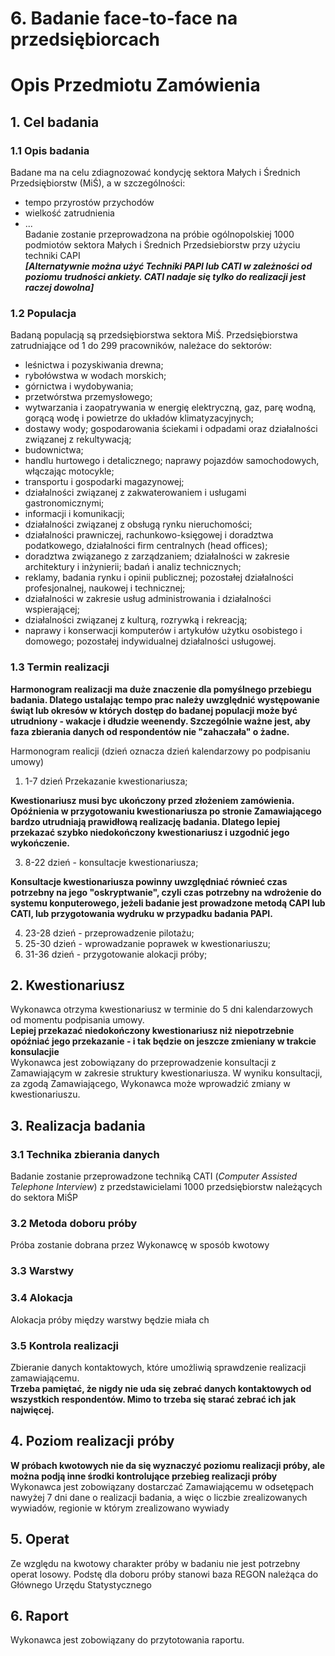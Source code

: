 # 6. Badanie face-to-face na przedsiębiorcach  

# Opis Przedmiotu Zamówienia
## 1. Cel badania    
### 1.1 Opis badania    
Badane ma na celu zdiagnozować kondycję sektora Małych i Średnich Przedsiębiorstw (MiŚ), a w szczególności:  
  * tempo przyrostów przychodów
  * wielkość zatrudnienia
  * ...    
Badanie zostanie przeprowadzona na próbie ogólnopolskiej 1000 podmiotów sektora Małych i Średnich Przedsiebiorstw przy użyciu techniki CAPI      
__*[Alternatywnie można użyć Techniki PAPI lub CATI w zależności od poziomu trudności ankiety. CATI nadaje się tylko do  realizacji jest raczej dowolna]*__     

### 1.2 Populacja
Badaną populacją są przedsiębiorstwa sektora MiŚ. 
Przedsiębiorstwa zatrudniające od 1 do 299 pracowników, należace do sektorów:    
  * leśnictwa i pozyskiwania drewna;
  * rybołówstwa w wodach morskich;
  * górnictwa i wydobywania;
  * przetwórstwa przemysłowego;
  * wytwarzania i zaopatrywania w energię elektryczną, gaz, parę wodną, gorącą wodę i powietrze do układów klimatyzacyjnych;
  * dostawy wody; gospodarowania ściekami i odpadami oraz działalności związanej z rekultywacją;
  * budownictwa;
  * handlu hurtowego i detalicznego; naprawy pojazdów samochodowych, włączając motocykle;
  * transportu i gospodarki magazynowej;
  * działalności związanej z zakwaterowaniem i usługami gastronomicznymi;
  * informacji i komunikacji;
  * działalności związanej z obsługą rynku nieruchomości;
  * działalności prawniczej, rachunkowo-księgowej i doradztwa podatkowego, działalności firm centralnych (head offices);
  * doradztwa związanego z zarządzaniem; działalności w zakresie architektury i inżynierii; badań i analiz technicznych;
  * reklamy, badania rynku i opinii publicznej; pozostałej działalności profesjonalnej, naukowej i technicznej;
  * działalności w zakresie usług administrowania i działalności wspierającej;
  * działalności związanej z kulturą, rozrywką i rekreacją;
  * naprawy i konserwacji komputerów i artykułów użytku osobistego i domowego; pozostałej indywidualnej działalności usługowej.    


### 1.3 Termin realizacji    

__Harmonogram realizacji ma duże znaczenie dla pomyślnego przebiegu badania. Dlatego ustalając tempo prac należy uwzględnić występowanie świąt lub okresów w których dostęp do badanej populacji może być utrudniony - wakacje i dłudzie weenendy. Szczególnie ważne jest, aby faza zbierania danych od respondentów nie "zahaczała" o żadne.__    

Harmonogram realicji (dzień oznacza dzień kalendarzowy po podpisaniu umowy)
1. 1-7 dzień  Przekazanie kwestionariusza;     

__Kwestionariusz musi byc ukończony przed złożeniem zamówienia. Opóźnienia w przygotowaniu kwestionariusza po stronie Zamawiającego bardzo utrudniają prawidłową realizację badania. Dlatego lepiej przekazać szybko niedokończony kwestionariusz i uzgodnić jego wykończenie.__    

3. 8-22 dzień - konsultacje kwestionariusza;

__Konsultacje kwestionariusza powinny uwzględniać równieć czas potrzebny na jego "oskryptwanie", czyli czas potrzebny na wdrożenie do systemu konputerowego, jeżeli badanie jest prowadzone metodą CAPI lub CATI, lub przygotowania wydruku w przypadku badania PAPI.__    

4. 23-28 dzień - przeprowadzenie pilotażu;  
5. 25-30 dzień - wprowadzanie poprawek w kwestionariuszu;   
6. 31-36 dzień - przygotowanie alokacji próby;   

## 2. Kwestionariusz

Wykonawca otrzyma kwestionariusz w terminie do 5 dni kalendarzowych od momentu podpisania umowy.   
__Lepiej przekazać niedokończony kwestionariusz niż niepotrzebnie opóźniać jego przekazanie - i tak będzie on jeszcze zmieniany w trakcie konsulacjie__      
Wykonawca jest zobowiązany do przeprowadzenie konsultacji z Zamawiającym w zakresie struktury kwestionariusza. W wyniku konsultacji, za zgodą Zamawiającego, Wykonawca może wprowadzić zmiany w kwestionariuszu.

## 3. Realizacja badania

### 3.1 Technika zbierania danych
Badanie zostanie przeprowadzone techniką CATI (_Computer Assisted Telephone Interview_) z przedstawicielami 1000 przedsiębiorstw należących do sektora MiŚP

### 3.2 Metoda doboru próby
Próba zostanie dobrana przez Wykonawcę w sposób kwotowy

### 3.3 Warstwy 

### 3.4 Alokacja
Alokacja próby między warstwy będzie miała ch
### 3.5 Kontrola realizacji
Zbieranie danych kontaktowych, które umożliwią sprawdzenie realizacji zamawiającemu.    
__Trzeba pamiętać, że nigdy nie uda się zebrać danych kontaktowych od wszystkich respondentów. Mimo to trzeba się starać zebrać ich jak najwięcej.__    

## 4. Poziom realizacji próby   
__W próbach kwotowych nie da się wyznaczyć poziomu realizacji próby, ale można podją inne środki kontrolujące przebieg realizacji próby__   
Wykonawca jest zobowiązany dostarczać Zamawiającemu w odsetępach nawyżej 7 dni dane o realizacji badania, a więc o liczbie zrealizowanych wywiadów, regionie w którym zrealizowano wywiady

## 5. Operat    
Ze względu na kwotowy charakter próby w badaniu nie jest potrzebny operat losowy. Podstę dla doboru próby stanowi baza REGON należąca do Głównego Urzędu Statystycznego

## 6. Raport
Wykonawca jest zobowiązany do przytotowania raportu.
